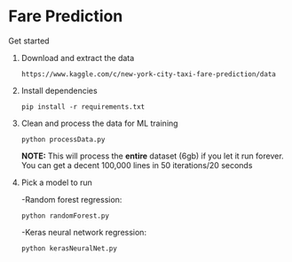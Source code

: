 # Fare Prediction

Get started

1.  Download and extract the data

    ```
    https://www.kaggle.com/c/new-york-city-taxi-fare-prediction/data
    ```

2.  Install dependencies

    ```
    pip install -r requirements.txt
    ```

3. Clean and process the data for ML training

    ```
    python processData.py
    ```

    **NOTE:** This will process the **entire** dataset (6gb) if you let it run forever. You can get a decent 100,000 lines in 50 iterations/20 seconds

4. Pick a model to run

    -Random forest regression:

    ```
    python randomForest.py
    ```

    -Keras neural network regression:

    ```
    python kerasNeuralNet.py
    ```

   ​
